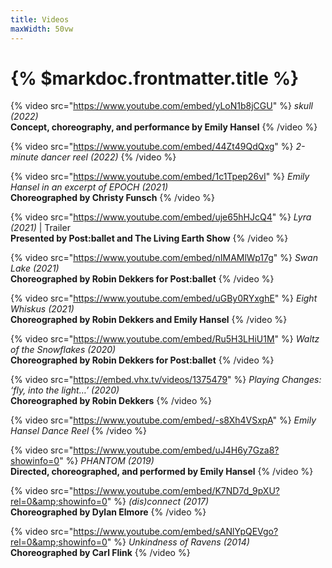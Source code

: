 ```yaml
---
title: Videos
maxWidth: 50vw
---
```


# {% $markdoc.frontmatter.title %}

{% video src="https://www.youtube.com/embed/yLoN1b8jCGU" %}
_skull (2022)_\
**Concept, choreography, and performance by Emily Hansel**
{% /video %}

{% video src="https://www.youtube.com/embed/44Zt49QdQxg" %}
_2-minute dancer reel (2022)_
{% /video %}

{% video src="https://www.youtube.com/embed/1c1Tpep26vI" %}
_Emily Hansel in an excerpt of EPOCH (2021)_\
**Choreographed by Christy Funsch**
{% /video %}

{% video src="https://www.youtube.com/embed/uje65hHJcQ4" %}
_Lyra (2021)_ | Trailer\
**Presented by Post:ballet and The Living Earth Show**
{% /video %}

{% video src="https://www.youtube.com/embed/nIMAMlWp17g" %}
_Swan Lake (2021)_\
**Choreographed by Robin Dekkers for Post:ballet**
{% /video %}

{% video src="https://www.youtube.com/embed/uGBy0RYxghE" %}
_Eight Whiskus (2021)_\
**Choreographed by Robin Dekkers and Emily Hansel**
{% /video %}

{% video src="https://www.youtube.com/embed/Ru5H3LHiU1M" %}
_Waltz of the Snowflakes (2020)_\
**Choreographed by Robin Dekkers for Post:ballet**
{% /video %}

{% video src="https://embed.vhx.tv/videos/1375479" %}
_Playing Changes: ‘fly, into the light…’ (2020)_\
**Choreographed by Robin Dekkers**
{% /video %}

{% video src="https://www.youtube.com/embed/-s8Xh4VSxpA" %}
_Emily Hansel Dance Reel_
{% /video %}

{% video src="https://www.youtube.com/embed/uJ4H6y7Gza8?showinfo=0" %}
_PHANTOM (2019)_\
**Directed, choreographed, and performed by Emily Hansel**
{% /video %}

{% video
   src="https://www.youtube.com/embed/K7ND7d_9pXU?rel=0&amp;showinfo=0" %}
_(dis)connect (2017)_\
**Choreographed by Dylan Elmore**
{% /video %}

{% video
   src="https://www.youtube.com/embed/sANlYpQEVgo?rel=0&amp;showinfo=0" %}
_Unkindness of Ravens (2014)_\
**Choreographed by Carl Flink**
{% /video %}
